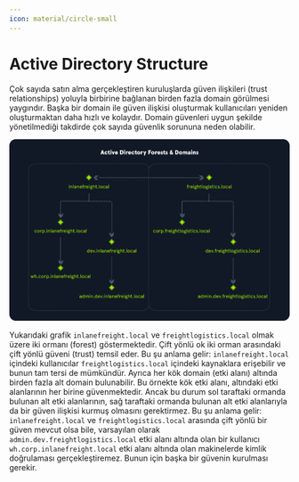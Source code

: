 ```yaml
---
icon: material/circle-small
---
```


# Active Directory Structure

Çok sayıda satın alma gerçekleştiren kuruluşlarda güven ilişkileri (trust relationships) yoluyla birbirine bağlanan birden fazla domain görülmesi yaygındır. Başka bir domain ile güven ilişkisi oluşturmak kullanıcıları yeniden oluşturmaktan daha hızlı ve kolaydır. Domain güvenleri uygun şekilde yönetilmediği takdirde çok sayıda güvenlik sorununa neden olabilir.

![](../assets/images/ilf-log.png)

Yukarıdaki grafik `inlanefreight.local` ve `freightlogistics.local` olmak üzere iki ormanı (forest) göstermektedir. Çift yönlü ok iki orman arasındaki çift yönlü güveni (trust) temsil eder. Bu şu anlama gelir: `inlanefreight.local` içindeki kullanıcılar `freightlogistics.local` içindeki kaynaklara erişebilir ve bunun tam tersi de mümkündür. Ayrıca her kök domain (etki alanı) altında birden fazla alt domain bulunabilir. Bu örnekte kök etki alanı, altındaki etki alanlarının her birine güvenmektedir. Ancak bu durum sol taraftaki ormanda bulunan alt etki alanlarının, sağ taraftaki ormanda bulunan alt etki alanlarıyla da bir güven ilişkisi kurmuş olmasını gerektirmez. Bu şu anlama gelir: `inlanefreight.local` ve `freightlogistics.local` arasında çift yönlü bir güven mevcut olsa bile, varsayılan olarak `admin.dev.freightlogistics.local` etki alanı altında olan bir kullanıcı `wh.corp.inlanefreight.local` etki alanı altında olan makinelerde kimlik doğrulaması gerçekleştiremez. Bunun için başka bir güvenin kurulması gerekir.
